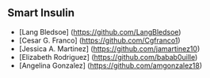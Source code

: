 ## Smart Insulin

* [Lang Bledsoe] (https://github.com/LangBledsoe)
* [Cesar G. Franco] (https://github.com/Cgfranco1)
* [Jessica A. Martinez] (https://github.com/jamartinez10)
* [Elizabeth Rodriguez] (https://github.com/babab0uille)
* [Angelina Gonzalez] (https://github.com/amgonzalez18)

